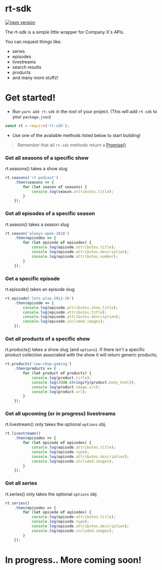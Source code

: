 # rt-sdk

[![npm version](https://badge.fury.io/js/rt-sdk.svg)](https://badge.fury.io/js/rt-sdk)

The rt-sdk is a simple little wrapper for Company X's APIs.

You can request things like:
  - series
  - episodes
  - livestreams
  - search results
  - products
  - and many more stuffz!

# Get started!
- Run `yarn add rt-sdk` in the root of your project. (This will add `rt-sdk` to your `package.json`)
```js
const rt = require('rt-sdk');
```
- Use one of the available methods listed below to start building!
> Remember that all `rt-sdk` methods return a [Promise()](https://developers.google.com/web/fundamentals/primers/promises)

### Get all seasons of a specific show
rt.seasons() takes a show slug
```js
rt.seasons('rt-podcast')
    .then(seasons => {
        for (let season of seasons) {
            console.log(season.attributes.title);
        }
    });
```

### Get all episodes of a specific season
rt.season() takes a season slug
```js
rt.season('always-open-2018')
    .then(episodes => {
        for (let episode of episodes) {
            console.log(episode.attributes.title);
            console.log(episode.attributes.description);
            console.log(episode.attributes.number);
        }
    });
```

### Get a specific episode
rt.episode() takes an episode slug
```js
rt.episode('lets-play-2012-16')
    .then(episode => {
        console.log(episode.attributes.show_title);
        console.log(episode.attributes.title); 
        console.log(episode.attributes.description);
        console.log(episode.included.images);
    });
```

### Get all products of a specific show
rt.products() takes a show slug (and `options`). If there isn't a specific product collection associated with the show it will return generic products;
```js
rt.products('cow-chop-gaming')
    .then(products => {
        for (let product of products) {
            console.log(product.title);
            console.log(JSON.stringify(product.body_html));
            console.log(product.image.src);
            console.log(product.url);
        }
    });
```

### Get all upcoming (or in progress) livestreams
rt.livestream() only takes the optional `options` obj.
```js
rt.livestreams()
    .then(episodes => {
        for (let episode of episodes) {
            console.log(episode.attributes.title); 
            console.log(episode.type); 
            console.log(episode.attributes.description);
            console.log(episode.included.images);
        }
    });
```

### Get all series
rt.series() only takes the optional `options` obj.
```js
rt.series()
    .then(episodes => {
        for (let episode of episodes) {
            console.log(episode.attributes.title); 
            console.log(episode.type); 
            console.log(episode.attributes.description);
            console.log(episode.included.images);
        }
    });
```

# In progress.. More coming soon!